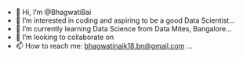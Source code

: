 - 👋 Hi, I’m @BhagwatiBai
- 👀 I’m interested in coding and aspiring to be a good Data Scientist...
- 🌱 I’m currently learning Data Science from Data Mites, Bangalore...
- 💞️ I’m looking to collaborate on 
- 📫 How to reach me: bhagwatinaik18.bn@gmail.com ...

<!---
BhagwatiBai/BhagwatiBai is a ✨ special ✨ repository because its `README.md` (this file) appears on your GitHub profile.
You can click the Preview link to take a look at your changes.
--->
